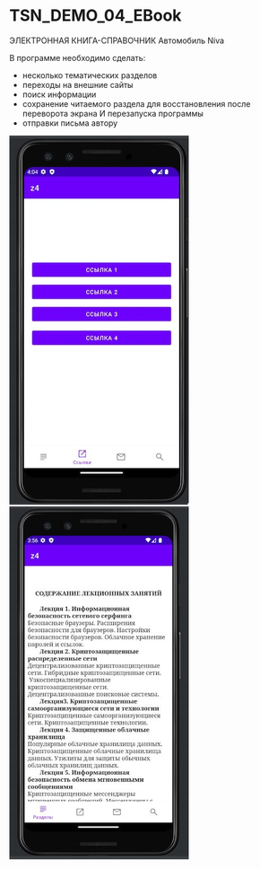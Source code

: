 # TSN_DEMO_04_EBook
ЭЛЕКТРОННАЯ КНИГА-СПРАВОЧНИК
Автомобиль Niva

В программе необходимо сделать:

* несколько тематических разделов
* переходы на внешние сайты
* поиск информации
* сохранение читаемого раздела для восстановления после переворота экрана И перезапуска программы
* отправки письма автору

![Screenshot](s1.jpg)
![Screenshot1](s2.jpg)
